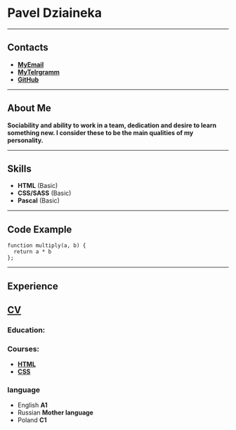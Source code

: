 # Pavel Dziaineka

--------------
## Contacts
- [**MyEmail**](p.dziaineka@gmail.com)
- [**MyTelrgramm**](https://t.me/p_dziaineka)
- [**GitHub**](https://github.com/p-dziaineka)

--------------
## About Me
**Sociability and ability to work in a team, dedication and desire to learn something new.  I consider these to be the main qualities of my personality.**

--------------
## Skills
- **HTML** (Basic)
- **CSS/SASS** (Basic)
- **Pascal** (Basic)

--------------
## Code Example
```
function multiply(a, b) {
  return a * b
};
```
--------------
## Experience
[**CV**](https://github.com/p-dziaineka/rsschool-cv/blob/gh-pages/cv.md)
--------------
### Education:
### Courses:
- [**HTML**](https://ru.code-basics.com/languages/html)
- [**CSS**](https://ru.code-basics.com/languages/css)
### language
- English **A1**
- Russian **Mother language**
- Poland  **C1** 
